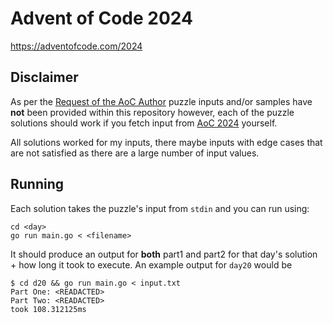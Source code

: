 # Advent of Code 2024

https://adventofcode.com/2024

## Disclaimer

As per the [Request of the AoC Author](https://adventofcode.com/2024/about) puzzle inputs and/or samples have **not** been provided within this repository however, each of the puzzle solutions should work if you fetch input from [AoC 2024](https://adventofcode.com/2024) yourself.

All solutions worked for my inputs, there maybe inputs with edge cases that are not satisfied as there are a large number of input values.

## Running

Each solution takes the puzzle's input from `stdin` and you can run using:

```
cd <day>
go run main.go < <filename>
```

It should produce an output for **both** part1 and part2 for that day's solution + how long it took to execute. An example output for `day20` would be

```
$ cd d20 && go run main.go < input.txt
Part One: <READACTED>
Part Two: <READACTED>
took 108.312125ms
```